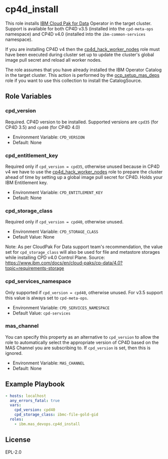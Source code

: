 cp4d_install
============

This role installs [IBM Cloud Pak for Data](https://www.ibm.com/uk-en/products/cloud-pak-for-data) Operator in the target cluster.  Support is available for both CP4D v3.5 (installed into the `cpd-meta-ops` namespace) and CP4D v4.0 (installed into the `ibm-common-services` namespace).

If you are installing CP4D v4 then the [cp4d_hack_worker_nodes](cp4d_hack_worker_nodes.md) role must have been executed during cluster set up to update the cluster's global image pull secret and reload all worker nodes.

The role assumes that you have already installed the IBM Operator Catalog in the target cluster.  This action is performed by the [ocp_setup_mas_deps](ocp_setup_mas_deps.md) role if you want to use this collection to install the CatalogSource.


Role Variables
--------------

### cpd_version
Required.  CP4D version to be installed. Supported versions are `cpd35` (for CP4D 3.5) and `cpd40` (for CP4D 4.0)

- Environment Variable: `CPD_VERSION`
- Default: None

### cpd_entitlement_key
Required only if `cpd_version = cpd35`, otherwise unused because in CP4D v4 we have to use the [cp4d_hack_worker_nodes](cp4d_hack_worker_nodes.md) role to prepare the cluster ahead of time by setting up a global image pull secret for CP4D.  Holds your IBM Entitlement key.

- Environment Variable: `CPD_ENTITLEMENT_KEY`
- Default: None

### cpd_storage_class
Required only if `cpd_version = cpd40`, otherwise unused.

- Environment Variable: `CPD_STORAGE_CLASS`
- Default Value: None

Note: As per CloudPak For Data support team's recommendation, the value set for `cpd_storage_class` will also be used for file and metastore storages while installing CPD v4.0 Control Plane.
Source: https://www.ibm.com/docs/en/cloud-paks/cp-data/4.0?topic=requirements-storage

### cpd_services_namespace
Only supported if `cpd_version = cpd40`, otherwise unused. For v3.5 support this value is always set to `cpd-meta-ops`.

- Environment Variable: `CPD_SERVICES_NAMESPACE`
- Default Value: `cpd-services`

### mas_channel
You can specify this property as an alternative to `cpd_version` to allow the role to automatically select the appropriate version of CP4D based on the MAS Channel you are subscribing to.  If `cpd_version` is set, then this is ignored.

- Environment Variable: `MAS_CHANNEL`
- Default: None


Example Playbook
----------------

```yaml
- hosts: localhost
  any_errors_fatal: true
  vars:
    cpd_version: cpd40
    cpd_storage_class: ibmc-file-gold-gid
  roles:
    - ibm.mas_devops.cp4d_install
```

License
-------

EPL-2.0
